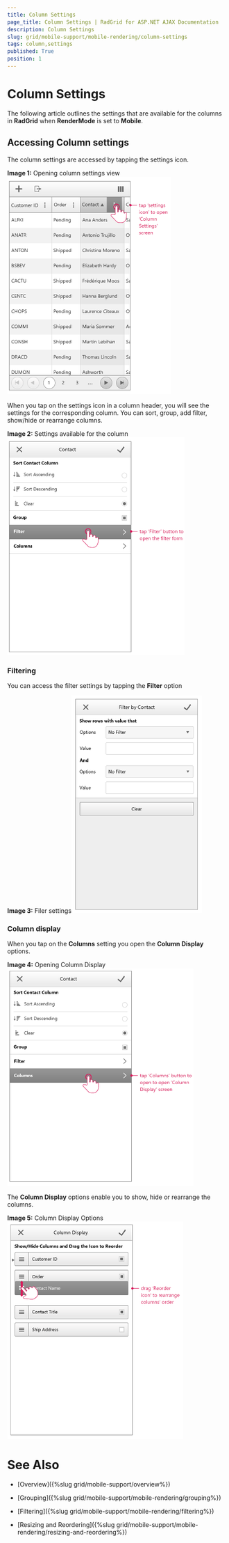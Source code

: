 ```yaml
---
title: Column Settings
page_title: Column Settings | RadGrid for ASP.NET AJAX Documentation
description: Column Settings
slug: grid/mobile-support/mobile-rendering/column-settings
tags: column,settings
published: True
position: 1
---
```


# Column Settings



The following article outlines the settings that are available for the columns in **RadGrid** when **RenderMode** is set to **Mobile**.

## Accessing Column settings

The column settings are accessed by tapping the settings icon.

**Image 1:** Opening column settings view![adaptive grid Column Settings-1](images/adaptive_grid_ColumnSettings-1.png)

When you tap on the settings icon in a column header, you will see the settings for the corresponding column. You can sort, group, add filter, show/hide or rearrange columns.

**Image 2:** Settings available for the column![adaptive grid Column Settings-2](images/adaptive_grid_ColumnSettings-2.png)

### Filtering

You can access the filter settings by tapping the **Filter** option

**Image 3:** Filer settings![adaptive grid Column Settings-3](images/adaptive_grid_ColumnSettings-3.png)

### Column display

When you tap on the **Columns** setting you open the **Column Display** options.

**Image 4:** Opening Column Display![adaptive grid Column Settings-4](images/adaptive_grid_ColumnSettings-4.png)

The **Column Display** options enable you to show, hide or rearrange the columns.

**Image 5:** Column Display Options![adaptive grid Column Settings-5](images/adaptive_grid_ColumnSettings-5.png)

# See Also

 * [Overview]({%slug grid/mobile-support/overview%})

 * [Grouping]({%slug grid/mobile-support/mobile-rendering/grouping%})

 * [Filtering]({%slug grid/mobile-support/mobile-rendering/filtering%})

 * [Resizing and Reordering]({%slug grid/mobile-support/mobile-rendering/resizing-and-reordering%})
